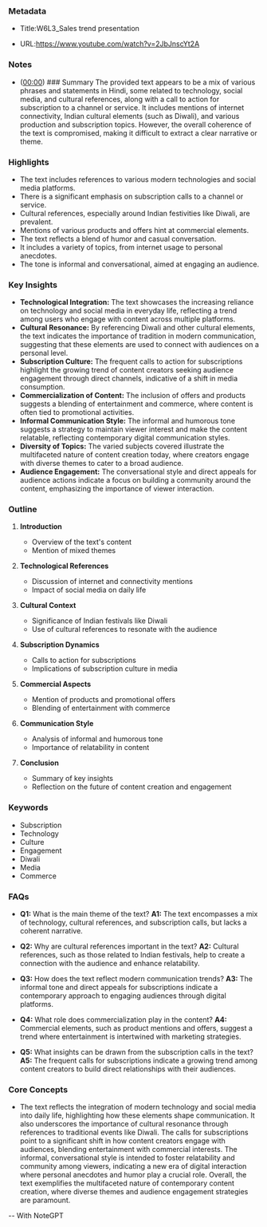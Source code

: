 ### Metadata

- Title:W6L3_Sales trend presentation

- URL:<https://www.youtube.com/watch?v=2JbJnscYt2A>

### Notes

- ([00:00](https://www.youtube.com/watch?v=2JbJnscYt2A&t=0s)) ### Summary
The provided text appears to be a mix of various phrases and statements in Hindi, some related to technology, social media, and cultural references, along with a call to action for subscription to a channel or service. It includes mentions of internet connectivity, Indian cultural elements (such as Diwali), and various production and subscription topics. However, the overall coherence of the text is compromised, making it difficult to extract a clear narrative or theme.

### Highlights

- The text includes references to various modern technologies and social media platforms.
- There is a significant emphasis on subscription calls to a channel or service.
- Cultural references, especially around Indian festivities like Diwali, are prevalent.
- Mentions of various products and offers hint at commercial elements.
- The text reflects a blend of humor and casual conversation.
- It includes a variety of topics, from internet usage to personal anecdotes.
- The tone is informal and conversational, aimed at engaging an audience.

### Key Insights

- **Technological Integration:** The text showcases the increasing reliance on technology and social media in everyday life, reflecting a trend among users who engage with content across multiple platforms.
- **Cultural Resonance:** By referencing Diwali and other cultural elements, the text indicates the importance of tradition in modern communication, suggesting that these elements are used to connect with audiences on a personal level.
- **Subscription Culture:** The frequent calls to action for subscriptions highlight the growing trend of content creators seeking audience engagement through direct channels, indicative of a shift in media consumption.
- **Commercialization of Content:** The inclusion of offers and products suggests a blending of entertainment and commerce, where content is often tied to promotional activities.
- **Informal Communication Style:** The informal and humorous tone suggests a strategy to maintain viewer interest and make the content relatable, reflecting contemporary digital communication styles.
- **Diversity of Topics:** The varied subjects covered illustrate the multifaceted nature of content creation today, where creators engage with diverse themes to cater to a broad audience.
- **Audience Engagement:** The conversational style and direct appeals for audience actions indicate a focus on building a community around the content, emphasizing the importance of viewer interaction.

### Outline

1. **Introduction**
   - Overview of the text's content
   - Mention of mixed themes

2. **Technological References**
   - Discussion of internet and connectivity mentions
   - Impact of social media on daily life

3. **Cultural Context**
   - Significance of Indian festivals like Diwali
   - Use of cultural references to resonate with the audience

4. **Subscription Dynamics**
   - Calls to action for subscriptions
   - Implications of subscription culture in media

5. **Commercial Aspects**
   - Mention of products and promotional offers
   - Blending of entertainment with commerce

6. **Communication Style**
   - Analysis of informal and humorous tone
   - Importance of relatability in content

7. **Conclusion**
   - Summary of key insights
   - Reflection on the future of content creation and engagement

### Keywords

- Subscription
- Technology
- Culture
- Engagement
- Diwali
- Media
- Commerce

### FAQs

- **Q1:** What is the main theme of the text?
  **A1:** The text encompasses a mix of technology, cultural references, and subscription calls, but lacks a coherent narrative.

- **Q2:** Why are cultural references important in the text?
  **A2:** Cultural references, such as those related to Indian festivals, help to create a connection with the audience and enhance relatability.

- **Q3:** How does the text reflect modern communication trends?
  **A3:** The informal tone and direct appeals for subscriptions indicate a contemporary approach to engaging audiences through digital platforms.

- **Q4:** What role does commercialization play in the content?
  **A4:** Commercial elements, such as product mentions and offers, suggest a trend where entertainment is intertwined with marketing strategies.

- **Q5:** What insights can be drawn from the subscription calls in the text?
  **A5:** The frequent calls for subscriptions indicate a growing trend among content creators to build direct relationships with their audiences.

### Core Concepts

- The text reflects the integration of modern technology and social media into daily life, highlighting how these elements shape communication. It also underscores the importance of cultural resonance through references to traditional events like Diwali. The calls for subscriptions point to a significant shift in how content creators engage with audiences, blending entertainment with commercial interests. The informal, conversational style is intended to foster relatability and community among viewers, indicating a new era of digital interaction where personal anecdotes and humor play a crucial role. Overall, the text exemplifies the multifaceted nature of contemporary content creation, where diverse themes and audience engagement strategies are paramount.

-- With NoteGPT
